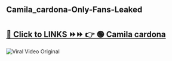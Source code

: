 
 ## Camila_cardona-Only-Fans-Leaked

# <h2><a href="https://clipsfans.com/Camila_cardona&ref=git">🔗 Click to LINKS ⏩⏩ 👉 🟢 Camila cardona </a></h2>

<a href="https://clipsfans.com/Camila_cardona&ref=git" rel="nofollow" data-target="animated-image.originalLink"><img src="https://i.ibb.co.com/xMMVF88/686577567.gif" alt="Viral Video Original" style="max-width: 100%; display: inline-block;" data-target="animated-image.originalImage"></a>
